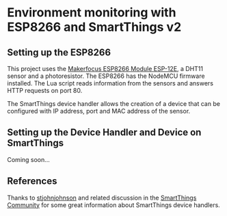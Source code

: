 # Environment monitoring with ESP8266 and SmartThings v2

## Setting up the ESP8266

This project uses the [Makerfocus ESP8266 Module ESP-12E](https://smile.amazon.com/gp/product/B01IK9GEQG/ref=oh_aui_detailpage_o00_s00?ie=UTF8&psc=1), a DHT11 sensor and a photoresistor.  The ESP8266 has the NodeMCU firmware installed. The Lua script reads information from the sensors and answers HTTP requests on port 80.

The SmartThings device handler allows the creation of a device that can be configured with IP address, port and MAC address of the sensor.

## Setting up the Device Handler and Device on SmartThings

Coming soon...

## References

Thanks to [stjohnjohnson](https://gist.github.com/stjohnjohnson/5dfe4d5caf3e2afa5a56) and related discussion in the [SmartThings Community](https://community.smartthings.com/t/how-to-send-data-from-my-lan-connected-device-to-hubv2/28825) for some great information about SmartThings device handlers.